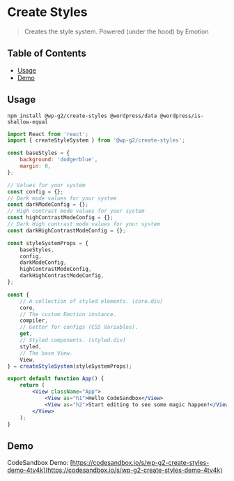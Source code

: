 # Create Styles

> Creates the style system. Powered (under the hood) by Emotion

## Table of Contents

<!-- START doctoc generated TOC please keep comment here to allow auto update -->
<!-- DON'T EDIT THIS SECTION, INSTEAD RE-RUN doctoc TO UPDATE -->

-   [Usage](#usage)
-   [Demo](#demo)

<!-- END doctoc generated TOC please keep comment here to allow auto update -->

## Usage

```
npm install @wp-g2/create-styles @wordpress/data @wordpress/is-shallow-equal
```

```jsx
import React from 'react';
import { createStyleSystem } from '@wp-g2/create-styles';

const baseStyles = {
	background: 'dodgerblue',
	margin: 0,
};

// Values for your system
const config = {};
// Dark mode values for your system
const darkModeConfig = {};
// High contrast mode values for your system
const highContrastModeConfig = {};
// Dark High contrast mode values for your system
const darkHighContrastModeConfig = {};

const styleSystemProps = {
	baseStyles,
	config,
	darkModeConfig,
	highContrastModeConfig,
	darkHighContrastModeConfig,
};

const {
	// A collection of styled elements. (core.div)
	core,
	// The custom Emotion instance.
	compiler,
	// Getter for configs (CSS Variables).
	get,
	// Styled components. (styled.div)
	styled,
	// The base View.
	View,
} = createStyleSystem(styleSystemProps);

export default function App() {
	return (
		<View className="App">
			<View as="h1">Hello CodeSandbox</View>
			<View as="h2">Start editing to see some magic happen!</View>
		</View>
	);
}
```

## Demo

CodeSandbox Demo:
[https://codesandbox.io/s/wp-g2-create-styles-demo-4tv4k](https://codesandbox.io/s/wp-g2-create-styles-demo-4tv4k)
